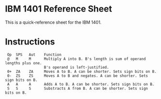 
IBM 1401 Reference Sheet
========================

This is a quick-reference sheet for the IBM 1401.

Instructions
============

     Op  SPS   Aut    Function
     @   M     M      Multiply A into B. B's length is sum of operand lengths plus one.
                      B's operand is left-justified.
     0+  ZA    ZA     Moves A to B. A can be shorter. Sets sign bits on B.
     0-  ZS    ZS     Moves A to B and negates. A can be shorter. Sets sign bits on B.
     A   A     A      Adds A to B. A can be shorter. Sets sign bits on B.
     S   S     S      Substracts A from B. A can be shorter. Sets sign bits on B.

